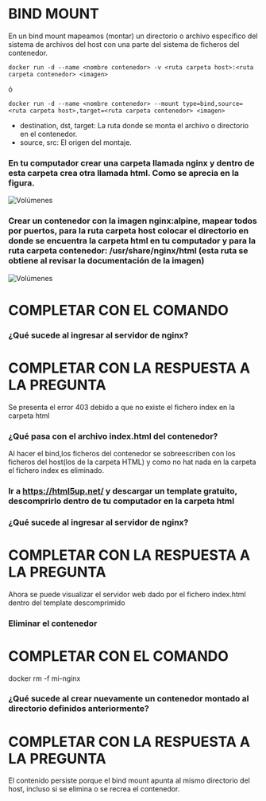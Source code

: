 # BIND MOUNT
En un bind mount mapeamos (montar) un directorio o archivo específico del sistema de archivos del host con una parte del sistema de ficheros del contenedor.

```
docker run -d --name <nombre contenedor> -v <ruta carpeta host>:<ruta carpeta contenedor> <imagen> 
```
ó
```
docker run -d --name <nombre contenedor> --mount type=bind,source=<ruta carpeta host>,target=<ruta carpeta contenedor> <imagen>
```
- destination, dst, target: La ruta donde se monta el archivo o directorio en el contenedor.
- source, src: El origen del montaje.
  
### En tu computador crear una carpeta llamada nginx y dentro de esta carpeta crea otra llamada html. Como se aprecia en la figura.
![Volúmenes](directorio.PNG)

### Crear un contenedor con la imagen nginx:alpine, mapear todos por puertos, para la ruta carpeta host colocar el directorio en donde se encuentra la carpeta html en tu computador y para la ruta carpeta contenedor: /usr/share/nginx/html (esta ruta se obtiene al revisar la documentación de la imagen)
![Volúmenes](volumen-host.PNG)
# COMPLETAR CON EL COMANDO

### ¿Qué sucede al ingresar al servidor de nginx?
# COMPLETAR CON LA RESPUESTA A LA PREGUNTA
Se presenta el error 403 debido a que no existe el fichero index en la carpeta html

### ¿Qué pasa con el archivo index.html del contenedor?
Al hacer el bind,los ficheros del contenedor se sobreescriben con los ficheros del host(los de la carpeta HTML) y como no hat nada en la carpeta el fichero index es eliminado.

### Ir a https://html5up.net/ y descargar un template gratuito, descomprirlo dentro de tu computador en la carpeta html
### ¿Qué sucede al ingresar al servidor de nginx?
# COMPLETAR CON LA RESPUESTA A LA PREGUNTA
Ahora se puede visualizar el servidor web dado por el fichero index.html dentro del template descomprimido

### Eliminar el contenedor
# COMPLETAR CON EL COMANDO
docker rm -f mi-nginx

### ¿Qué sucede al crear nuevamente un contenedor montado al directorio definidos anteriormente?
# COMPLETAR CON LA RESPUESTA A LA PREGUNTA
El contenido persiste porque el bind mount apunta al mismo directorio del host, incluso si se elimina o se recrea el contenedor.


